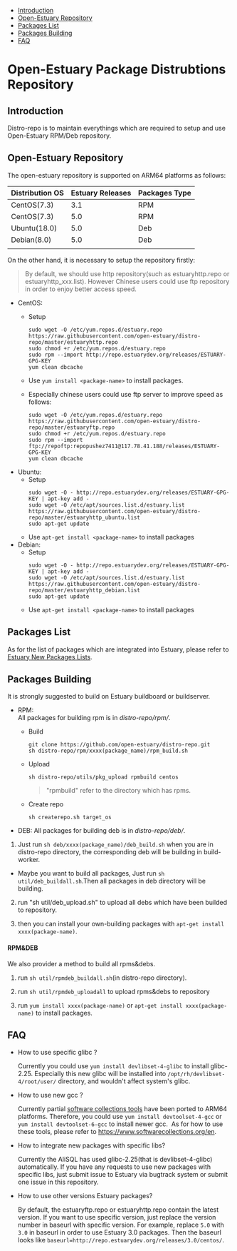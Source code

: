 * [Introduction](#1)
* [Open-Estuary Repository](#2)
* [Packages List](#3)
* [Packages Building](#4)
* [FAQ](#5)

# Open-Estuary Package Distrubtions Repository
## <a name="1">Introduction</a>
Distro-repo is to maintain everythings which are required to setup and use Open-Estuary RPM/Deb repository.  

## <a name="2">Open-Estuary Repository</a>
The open-estuary repository is supported on ARM64 platforms as follows:

|Distribution OS|Estuary Releases|Packages Type|
|--|--|--|
|CentOS(7.3)|3.1|RPM|
|CentOS(7.3)|5.0|RPM|
|Ubuntu(18.0)|5.0|Deb|
|Debian(8.0)|5.0|Deb|
||||

On the other hand, it is necessary to setup the repository firstly:
> By default, we should use http repository(such as estuaryhttp.repo or estuaryhttp_xxx.list).
> However Chinese users could use ftp repository in order to enjoy better access speed.

- CentOS:  
  - Setup
    ```
    sudo wget -O /etc/yum.repos.d/estuary.repo https://raw.githubusercontent.com/open-estuary/distro-repo/master/estuaryhttp.repo    
    sudo chmod +r /etc/yum.repos.d/estuary.repo
    sudo rpm --import http://repo.estuarydev.org/releases/ESTUARY-GPG-KEY
    yum clean dbcache
    ```
    
   - Use `yum install <package-name>` to install packages.   
   - Especially chinese users could use ftp server to improve speed as follows:    
     ```               
     sudo wget -O /etc/yum.repos.d/estuary.repo https://raw.githubusercontent.com/open-estuary/distro-repo/master/estuaryftp.repo     
     sudo chmod +r /etc/yum.repos.d/estuary.repo               
     sudo rpm --import ftp://repoftp:repopushez7411@117.78.41.188/releases/ESTUARY-GPG-KEY               
     yum clean dbcache
     ```
- Ubuntu: 
  - Setup
     ```
     sudo wget -O - http://repo.estuarydev.org/releases/ESTUARY-GPG-KEY | apt-key add -
     sudo wget -O /etc/apt/sources.list.d/estuary.list https://raw.githubusercontent.com/open-estuary/distro-repo/master/estuaryhttp_ubuntu.list
     sudo apt-get update
     ```
  - Use `apt-get install <package-name>` to install packages
       
- Debian:      
  - Setup       
     ```    
     sudo wget -O - http://repo.estuarydev.org/releases/ESTUARY-GPG-KEY | apt-key add -     
     sudo wget -O /etc/apt/sources.list.d/estuary.list https://raw.githubusercontent.com/open-estuary/distro-repo/master/estuaryhttp_debian.list
     sudo apt-get update
     ```
  - Use `apt-get install <package-name>` to install packages

## <a name="4">Packages List</a>  
As for the list of packages which are integrated into Estuary, please refer to [Estuary New Packages Lists](https://github.com/open-estuary/distro-repo/blob/master/packages_list.md).  

## <a name="3">Packages Building</a>  

It is strongly suggested to build on Estuary buildboard or buildserver.  

- RPM:  
All packages for building rpm is in *distro-repo/rpm/*.   
  - Build
    ```
    git clone https://github.com/open-estuary/distro-repo.git
    sh distro-repo/rpm/xxxx(package_name)/rpm_build.sh
    ```
  - Upload
    ```
    sh distro-repo/utils/pkg_upload rpmbuild centos
    ```
    > "rpmbuild" refer to the directory which has rpms.
  - Create repo
    ```
    sh createrepo.sh target_os
    ```

- DEB:
All packages for building deb is in *distro-repo/deb/*.

1. Just run `sh deb/xxxx(package_name)/deb_build.sh` when you are in distro-repo directory, the corresponding deb will be building in build-worker.

* Maybe you want to build all packages, Just run `sh util/deb_buildall.sh`.Then all packages in deb directory will be building.  

2. run "sh util/deb_upload.sh" to upload all debs which have been builded to repository.   

3. then you can install your own-building packages with `apt-get install xxxx(package-name)`.  

#### RPM&DEB
We also provider a method to build all rpms&debs.

1. run `sh util/rpmdeb_buildall.sh`(in distro-repo directory).   

2. run `sh util/rpmdeb_uploadall` to upload rpms&debs to repository 

3. run `yum install xxxx(package-name)` or `apt-get install xxxx(package-name)` to install packages.  

## <a name="5">FAQ</a>
* How to use specific glibc ?

  Currently you could use `yum install devlibset-4-glibc` to install glibc-2.25. Especially this new glibc will be installed into `/opt/rh/devlibset-4/root/user/` directory, and wouldn't affect system's glibc. 
  
* How to use new gcc ?
  
  Currently partial [software collections tools](https://www.softwarecollections.org/en/) have been ported to ARM64 platforms. Therefore, you could use `yum install devtoolset-4-gcc` or `yum install devtoolset-6-gcc` to install newer gcc. 
  As for how to use these tools, please refer to https://www.softwarecollections.org/en.

* How to integrate new packages with specific libs? 

  Currently the AliSQL has used glibc-2.25(that is devlibset-4-glibc) automatically. If you have any requests to use new packages with specific libs, just submit issue to Estuary via bugtrack system or submit one issue in this repository.

* How to use other versions Estuary packages?
 
  By default, the estuaryftp.repo or estuaryhttp.repo contain the latest version. If you want to use specific version, just replace the version number in baseurl with specific version. For example, replace `5.0` with `3.0` in baseurl in order to use Estuary 3.0 packages. Then the baseurl looks like `baseurl=http://repo.estuarydev.org/releases/3.0/centos/`.
  
